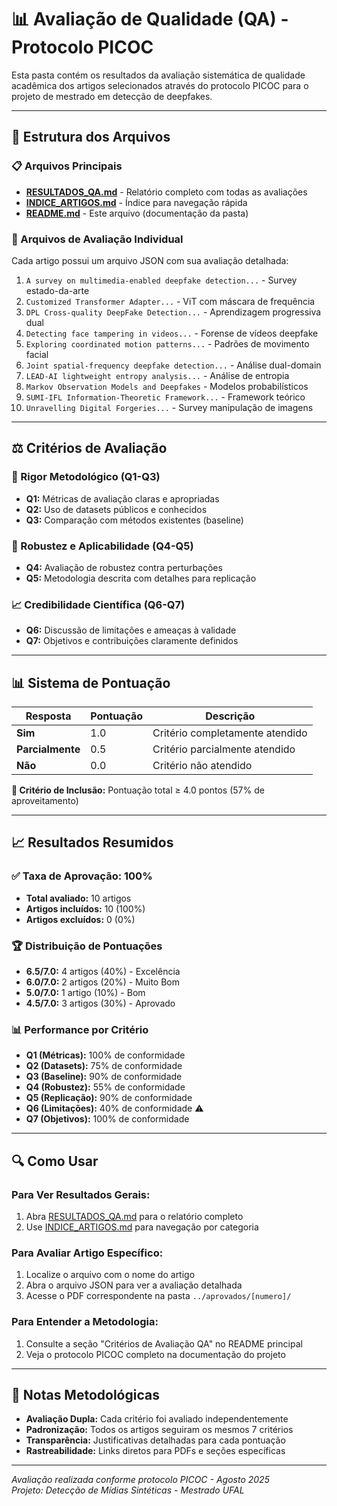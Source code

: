 # 📊 **Avaliação de Qualidade (QA) - Protocolo PICOC**

Esta pasta contém os resultados da avaliação sistemática de qualidade acadêmica dos artigos selecionados através do protocolo PICOC para o projeto de mestrado em detecção de deepfakes.

---

## 📁 **Estrutura dos Arquivos**

### **📋 Arquivos Principais**
- **[RESULTADOS_QA.md](./RESULTADOS_QA.md)** - Relatório completo com todas as avaliações
- **[INDICE_ARTIGOS.md](./INDICE_ARTIGOS.md)** - Índice para navegação rápida
- **[README.md](./README.md)** - Este arquivo (documentação da pasta)

### **📄 Arquivos de Avaliação Individual**
Cada artigo possui um arquivo JSON com sua avaliação detalhada:

1. `A survey on multimedia-enabled deepfake detection...` - Survey estado-da-arte
2. `Customized Transformer Adapter...` - ViT com máscara de frequência  
3. `DPL Cross-quality DeepFake Detection...` - Aprendizagem progressiva dual
4. `Detecting face tampering in videos...` - Forense de vídeos deepfake
5. `Exploring coordinated motion patterns...` - Padrões de movimento facial
6. `Joint spatial-frequency deepfake detection...` - Análise dual-domain
7. `LEAD-AI lightweight entropy analysis...` - Análise de entropia
8. `Markov Observation Models and Deepfakes` - Modelos probabilísticos
9. `SUMI-IFL Information-Theoretic Framework...` - Framework teórico
10. `Unravelling Digital Forgeries...` - Survey manipulação de imagens

---

## ⚖️ **Critérios de Avaliação**

### **🔬 Rigor Metodológico (Q1-Q3)**
- **Q1:** Métricas de avaliação claras e apropriadas
- **Q2:** Uso de datasets públicos e conhecidos  
- **Q3:** Comparação com métodos existentes (baseline)

### **🎯 Robustez e Aplicabilidade (Q4-Q5)**
- **Q4:** Avaliação de robustez contra perturbações
- **Q5:** Metodologia descrita com detalhes para replicação

### **📈 Credibilidade Científica (Q6-Q7)**
- **Q6:** Discussão de limitações e ameaças à validade
- **Q7:** Objetivos e contribuições claramente definidos

---

## 📊 **Sistema de Pontuação**

| Resposta | Pontuação | Descrição |
|----------|-----------|-----------|
| **Sim** | 1.0 | Critério completamente atendido |
| **Parcialmente** | 0.5 | Critério parcialmente atendido |
| **Não** | 0.0 | Critério não atendido |

**🎯 Critério de Inclusão:** Pontuação total ≥ 4.0 pontos (57% de aproveitamento)

---

## 📈 **Resultados Resumidos**

### **✅ Taxa de Aprovação: 100%**
- **Total avaliado:** 10 artigos
- **Artigos incluídos:** 10 (100%)
- **Artigos excluídos:** 0 (0%)

### **🏆 Distribuição de Pontuações**
- **6.5/7.0:** 4 artigos (40%) - Excelência
- **6.0/7.0:** 2 artigos (20%) - Muito Bom  
- **5.0/7.0:** 1 artigo (10%) - Bom
- **4.5/7.0:** 3 artigos (30%) - Aprovado

### **📊 Performance por Critério**
- **Q1 (Métricas):** 100% de conformidade
- **Q2 (Datasets):** 75% de conformidade
- **Q3 (Baseline):** 90% de conformidade
- **Q4 (Robustez):** 55% de conformidade
- **Q5 (Replicação):** 90% de conformidade
- **Q6 (Limitações):** 40% de conformidade ⚠️
- **Q7 (Objetivos):** 100% de conformidade

---

## 🔍 **Como Usar**

### **Para Ver Resultados Gerais:**
1. Abra [RESULTADOS_QA.md](./RESULTADOS_QA.md) para o relatório completo
2. Use [INDICE_ARTIGOS.md](./INDICE_ARTIGOS.md) para navegação por categoria

### **Para Avaliar Artigo Específico:**
1. Localize o arquivo com o nome do artigo
2. Abra o arquivo JSON para ver a avaliação detalhada
3. Acesse o PDF correspondente na pasta `../aprovados/[numero]/`

### **Para Entender a Metodologia:**
1. Consulte a seção "Critérios de Avaliação QA" no README principal
2. Veja o protocolo PICOC completo na documentação do projeto

---

## 📝 **Notas Metodológicas**

- **Avaliação Dupla:** Cada critério foi avaliado independentemente
- **Padronização:** Todos os artigos seguiram os mesmos 7 critérios
- **Transparência:** Justificativas detalhadas para cada pontuação
- **Rastreabilidade:** Links diretos para PDFs e seções específicas

---

*Avaliação realizada conforme protocolo PICOC - Agosto 2025*  
*Projeto: Detecção de Mídias Sintéticas - Mestrado UFAL*
